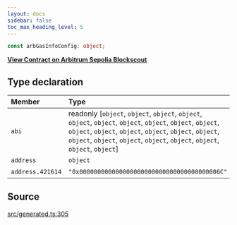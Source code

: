 ```yaml
---
layout: docs
sidebar: false
toc_max_heading_level: 5
---
```


```ts
const arbGasInfoConfig: object;
```

[**View Contract on Arbitrum Sepolia Blockscout**](https://sepolia-explorer.arbitrum.io/address/0x000000000000000000000000000000000000006c)

## Type declaration

| Member           | Type                                                                                                                                                                                                                                                      | Value                                        |
| :--------------- | :-------------------------------------------------------------------------------------------------------------------------------------------------------------------------------------------------------------------------------------------------------- | :------------------------------------------- |
| `abi`            | readonly [`object`, `object`, `object`, `object`, `object`, `object`, `object`, `object`, `object`, `object`, `object`, `object`, `object`, `object`, `object`, `object`, `object`, `object`, `object`, `object`, `object`, `object`, `object`, `object`] | arbGasInfoABI                                |
| `address`        | `object`                                                                                                                                                                                                                                                  | arbGasInfoAddress                            |
| `address.421614` | `"0x000000000000000000000000000000000000006C"`                                                                                                                                                                                                            | '0x000000000000000000000000000000000000006C' |

## Source

[src/generated.ts:305](https://github.com/OffchainLabs/arbitrum-orbit-sdk/blob/cfcbd32d6879cf7817a33b24f062a0fd879ea257/src/generated.ts#L305)
